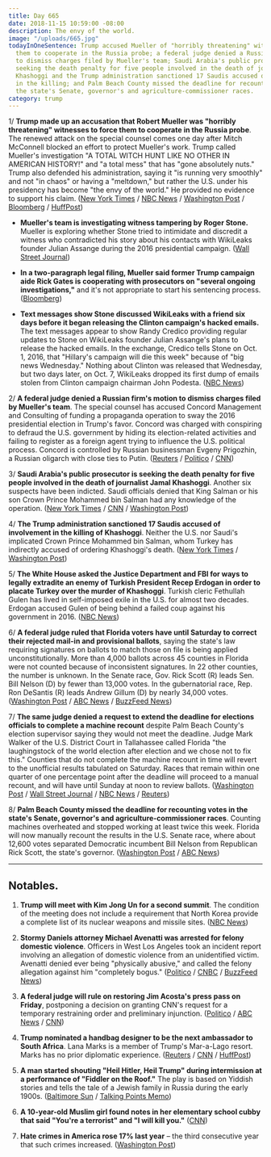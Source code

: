 ```yaml
---
title: Day 665
date: 2018-11-15 10:59:00 -08:00
description: The envy of the world.
image: "/uploads/665.jpg"
todayInOneSentence: Trump accused Mueller of "horribly threatening" witnesses to force
  them to cooperate in the Russia probe; a federal judge denied a Russian firm's motion
  to dismiss charges filed by Mueller's team; Saudi Arabia's public prosecutor is
  seeking the death penalty for five people involved in the death of journalist Jamal
  Khashoggi and the Trump administration sanctioned 17 Saudis accused of involvement
  in the killing; and Palm Beach County missed the deadline for recounting votes in
  the state's Senate, governor's and agriculture-commissioner races.
category: trump
---
```


1/ **Trump made up an accusation that Robert Mueller was "horribly threatening" witnesses to force them to cooperate in the Russia probe**. The renewed attack on the special counsel comes one day after Mitch McConnell blocked an effort to protect Mueller's work. Trump called Mueller's investigation "A TOTAL WITCH HUNT LIKE NO OTHER IN AMERICAN HISTORY!" and "a total mess" that has "gone absolutely nuts." Trump also defended his administration, saying it "is running very smoothly" and not "in chaos" or having a "meltdown," but rather the U.S. under his presidency has become "the envy of the world." He provided no evidence to support his claim. ([New York Times](https://www.nytimes.com/2018/11/15/us/politics/trump-mueller-russia-inquiry.html) / [NBC News](https://www.nbcnews.com/politics/donald-trump/trump-rages-about-mueller-probe-calls-it-total-mess-absolutely-n936526) / [Washington Post](https://www.washingtonpost.com/politics/trump-blasts-mueller-probe-a-week-after-installing-new-acting-attorney-general/2018/11/15/f36f4784-e8d0-11e8-b8dc-66cca409c180_story.html) / [Bloomberg](https://www.bloomberg.com/news/articles/2018-11-15/trump-says-mueller-is-threatening-witnesses-cites-no-examples) / [HuffPost](https://www.huffingtonpost.com/entry/donald-trump-envy-of-the-world-backfires_us_5bed6075e4b03af892674682))

* **Mueller's team is investigating witness tampering by Roger Stone.** Mueller is exploring whether Stone tried to intimidate and discredit a witness who contradicted his story about his contacts with WikiLeaks founder Julian Assange during the 2016 presidential campaign. ([Wall Street Journal](https://outline.com/7W7nAr))

* **In a two-paragraph legal filing, Mueller said former Trump campaign aide Rick Gates is cooperating with prosecutors on "several ongoing investigations,"** and it's not appropriate to start his sentencing process. ([Bloomberg](https://www.bloomberg.com/news/articles/2018-11-14/mueller-says-gates-still-cooperating-in-several-investigations))

* **Text messages show Stone discussed WikiLeaks with a friend six days before it began releasing the Clinton campaign's hacked emails.** The text messages appear to show Randy Credico providing regular updates to Stone on WikiLeaks founder Julian Assange's plans to release the hacked emails. In the exchange, Credico tells Stone on Oct. 1, 2016, that "Hillary's campaign will die this week" because of "big news Wednesday." Nothing about Clinton was released that Wednesday, but two days later, on Oct. 7, WikiLeaks dropped its first dump of emails stolen from Clinton campaign chairman John Podesta. ([NBC News](https://www.nbcnews.com/politics/justice-department/exclusive-text-messages-show-stone-friend-discussing-wikileaks-plans-n936371))

2/ **A federal judge denied a Russian firm's motion to dismiss charges filed by Mueller's team**. The special counsel has accused Concord Management and Consulting of funding a propaganda operation to sway the 2016 presidential election in Trump's favor. Concord was charged with conspiring to defraud the U.S. government by hiding its election-related activities and failing to register as a foreign agent trying to influence the U.S. political process. Concord is controlled by Russian businessman Evgeny Prigozhin, a Russian oligarch with close ties to Putin. ([Reuters](https://www.reuters.com/article/us-usa-trump-russia-concord/u-s-judge-refuses-russian-firms-bid-to-dismiss-mueller-indictment-idUSKCN1NK2AK) / [Politico](https://www.politico.com/story/2018/11/15/russia-mueller-investigation-court-992325) / [CNN](https://www.cnn.com/2018/11/15/politics/mueller-indictment-russia-troll-farm/index.html))

3/ **Saudi Arabia's public prosecutor is seeking the death penalty for five people involved in the death of journalist Jamal Khashoggi**. Another six suspects have been indicted. Saudi officials denied that King Salman or his son Crown Prince Mohammed bin Salman had any knowledge of the operation. ([New York Times](https://www.nytimes.com/2018/11/15/world/middleeast/saudi-arabia-khashoggi-death-penalty.html) / [CNN](https://www.cnn.com/2018/11/15/middleeast/jamal-khashoggi-saudi-prosecutor-death-penalty-intl/index.html) / [Washington Post](https://www.washingtonpost.com/world/middle_east/saudi-arabia-seeks-death-penalty-for-five-suspects-in-killing-of-journalist-jamal-khashoggi/2018/11/15/32c9e778-e8bc-11e8-bd89-eecf3b178206_story.html))

4/ **The Trump administration sanctioned 17 Saudis accused of involvement in the killing of Khashoggi**. Neither the U.S. nor Saudi's implicated Crown Prince Mohammed bin Salman, whom Turkey has indirectly accused of ordering Khashoggi's death. ([New York Times](https://www.nytimes.com/2018/11/15/world/middleeast/saudis-sanctions-khashoggi.html) / [Washington Post](https://www.washingtonpost.com/world/national-security/2018/11/15/4385a472-e8e8-11e8-a939-9469f1166f9d_story.html))

5/ **The White House asked the Justice Department and FBI for ways to legally extradite an enemy of Turkish President Recep Erdogan in order to placate Turkey over the murder of Khashoggi**. Turkish cleric Fethullah Gulen has lived in self-imposed exile in the U.S. for almost two decades. Erdogan accused Gulen of being behind a failed coup against his government in 2016. ([NBC News](https://www.nbcnews.com/politics/national-security/white-house-weighs-booting-erdogan-foe-u-s-appease-turkey-n933996?fbclid=IwAR3BYlc2EVQuug2z4MACKWy7CF1byB24mXHCX-GBNRP8tRkKs6tkb1NBKIk))

6/ **A federal judge ruled that Florida voters have until Saturday to correct their rejected mail-in and provisional ballots**, saying the state's law requiring signatures on ballots to match those on file is being applied unconstitutionally. More than 4,000 ballots across 45 counties in Florida were not counted because of inconsistent signatures. In 22 other counties, the number is unknown. In the Senate race, Gov. Rick Scott (R) leads Sen. Bill Nelson (D) by fewer than 13,000 votes. In the gubernatorial race, Rep. Ron DeSantis (R) leads Andrew Gillum (D) by nearly 34,000 votes. ([Washington Post](https://www.washingtonpost.com/nation/2018/11/15/federal-judge-gives-florida-voters-until-saturday-correct-signature-problems-roiling-close-races/) / [ABC News](https://abcnews.go.com/Politics/judge-sides-nelson-rules-florida-law-matching-ballot/story?id=59214194) / [BuzzFeed News](https://www.buzzfeednews.com/article/dominicholden/florida-recount-senate-judge-fix-ballots-scott-nelson))

7/ **The same judge denied a request to extend the deadline for elections officials to complete a machine recount** despite Palm Beach County's election supervisor saying they would not meet the deadline. Judge Mark Walker of the U.S. District Court in Tallahassee called Florida "the laughingstock of the world election after election and we chose not to fix this." Counties that do not complete the machine recount in time will revert to the unofficial results tabulated on Saturday. Races that remain within one quarter of one percentage point after the deadline will proceed to a manual recount, and will have until Sunday at noon to review ballots. ([Washington Post](https://www.washingtonpost.com/politics/florida-recount-signatures-judge-ballot-machine-count-deadline/2018/11/15/21275a22-e87c-11e8-bbdb-72fdbf9d4fed_story.html) / [Wall Street Journal](https://www.wsj.com/articles/judge-orders-florida-to-allow-thousands-of-voters-a-chance-to-verify-uncounted-ballots-1542289364) / [NBC News](https://www.nbcnews.com/politics/elections/judge-calls-florida-laughing-stock-world-gives-voters-more-time-n936656) / [Reuters](https://www.reuters.com/article/us-usa-election/florida-races-to-complete-recount-in-u-s-senate-governor-races-idUSKCN1NK1ZH))

8/ **Palm Beach County missed the deadline for recounting votes in the state's Senate, governor's and agriculture-commissioner races**. Counting machines overheated and stopped working at least twice this week. Florida will now manually recount the results in the U.S. Senate race, where about 12,600 votes separated Democratic incumbent Bill Nelson from Republican Rick Scott, the state's governor. ([Washington Post](https://www.washingtonpost.com/politics/florida-recount-signatures-judge-ballot-machine-count-deadline/2018/11/15/21275a22-e87c-11e8-bbdb-72fdbf9d4fed_story.html) / [ABC News](https://abcnews.go.com/Politics/palm-beach-county-misses-florida-recount-deadline/story?id=59224752))

---

## Notables.

1. **Trump will meet with Kim Jong Un for a second summit**. The condition of the meeting does not include a requirement that North Korea provide a complete list of its nuclear weapons and missile sites. ([NBC News](https://www.nbcnews.com/politics/national-security/second-trump-kim-summit-go-ahead-without-list-nuclear-north-n936481))

2. **Stormy Daniels attorney Michael Avenatti was arrested for felony domestic violence**. Officers in West Los Angeles took an incident report involving an allegation of domestic violence from an unidentified victim. Avenatti denied ever being "physically abusive," and called the felony allegation against him "completely bogus." ([Politico](https://www.politico.com/story/2018/11/14/michael-avenatti-arrest-domestic-dispute-991268) / [CNBC](https://www.cnbc.com/2018/11/14/michael-avenatti-stormy-daniels-attorney--reportedly-arrested-for-alleged-domestic-violence.html) / [BuzzFeed News](https://www.buzzfeednews.com/article/claudiarosenbaum/michael-avenatti-arrested))

3. **A federal judge will rule on restoring Jim Acosta's press pass on Friday**, postponing a decision on granting CNN's request for a temporary restraining order and preliminary injunction. ([Politico](https://www.politico.com/story/2018/11/15/cnn-lawsuit-decision-postponed-992672) / [ABC News](https://abcnews.go.com/Politics/emergency-court-hearing-looms-white-house-defends-revoking/story?id=59191520) / [CNN](https://www.cnn.com/2018/11/15/media/cnn-lawsuit-decision-postponed/index.html))

4. **Trump nominated a handbag designer to be the next ambassador to South Africa**. Lana Marks is a member of Trump's Mar-a-Lago resort. Marks has no prior diplomatic experience. ([Reuters](https://www.reuters.com/article/us-safrica-usa-diplomacy-idUSKCN1NK1OH) / [CNN](https://www.cnn.com/2018/11/14/politics/trump-lana-marks-south-africa/index.html) / [HuffPost](https://www.huffingtonpost.com/entry/trump-south-african-ambassador-mar-a-lago-lana-marks_us_5bed856de4b0dbb7ea682f1c))

5. **A man started shouting "Heil Hitler, Heil Trump" during intermission at a performance of "Fiddler on the Roof."** The play is based on Yiddish stories and tells the tale of a Jewish family in Russia during the early 1900s. ([Baltimore Sun](https://www.baltimoresun.com/news/maryland/baltimore-city/bs-md-ci-hippodrome-20181114-story.html) / [Talking Points Memo](https://talkingpointsmemo.com/news/heil-hitler-heil-trump-fiddler-on-the-roof))

6. **A 10-year-old Muslim girl found notes in her elementary school cubby that said "You're a terrorist" and "I will kill you."** ([CNN](https://www.cnn.com/2018/11/14/us/framingham-hate-crime/index.html))

7. **Hate crimes in America rose 17% last year** – the third consecutive year that such crimes increased. ([Washington Post](https://www.washingtonpost.com/world/national-security/hate-crimes-rose-17-percent-last-year-according-to-new-fbi-data/2018/11/13/e0dcf13e-e754-11e8-b8dc-66cca409c180_story.html))